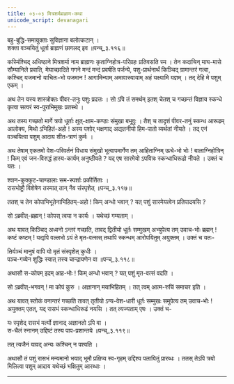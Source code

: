 ```yaml
---
title: ०३-०३ मित्रशर्मब्राह्मण-कथा
unicode_script: devanagari
---
```


बहु-बुद्धि-समायुक्ताः सुविज्ञाना बलोत्कटान् ।  
शक्ता वञ्चयितुं धूर्ता ब्राह्मणं छागलद् इव ॥पन्च्_३.११६॥  

कस्मिंश्चिद् अधिष्ठाने मित्रशर्मा नाम ब्राह्मणः कृताग्निहोत्र-परिग्रहः प्रतिवसति स्म । तेन कदाचिन् माघ-मासे सौम्यानिले प्रवाति, मेघाच्छादिते गगने मन्दं मन्दं प्रवर्षति पर्जन्ये, पशु-प्रार्थनार्थं किञ्चिद् ग्रामान्तरं गत्वा, कश्चिद् यजमानो याचितः-भो यजमान ! आगामिन्याम् अमावास्यायाम् अहं यक्ष्यामि यज्ञम् । तद् देहि मे पशुम् एकम् ।  

अथ तेन यस्य शास्त्रोक्तः पीवर-तनुः पशुः प्रदत्तः । सो ऽपि तं समर्थम् इतश् चेतश् च गच्छन्तं विज्ञाय स्कन्धे कृत्वा सत्वरं स्व-पुराभिमुखः प्रतस्थे ।  

अथ तस्य गच्छतो मार्गे त्रयो धूर्ताः क्षुत्-क्षाम-कण्ठाः संमुखा बभूवुः । तैश् च तादृशं पीवर-तनुं स्कन्ध आरूढम् आलोक्य, मिथो ऽभिहितं-अहो ! अस्य पशोर् भक्षणाद् अद्यतनीयो हिम-पातो व्यर्थतां नीयते । तद् एनं वञ्चयित्वा पशुम् आदाय शीत-त्राणं कुर्मः ।  

अथ तेषाम् एकतमो वेश-परिवर्तनं विधाय संमुखो भूत्वापमार्गेण तम् आहिताग्निम् ऊचे-भो भोः ! बालाग्निहोत्रिन् ! किम् एवं जन-विरुद्धं हास्य-कार्यम् अनुष्ठीयते ? यद् एष सारमेयो ऽपवित्रः स्कन्धाधिरूढो नीयते । उक्तं च यतः ।  

श्वान-कुक्कुट-चाण्डालाः सम-स्पर्शाः प्रकीर्तिताः ।  
रासभोष्ट्रौ विशेषेण तस्मात् तान् नैव संस्पृशेत् ॥पन्च्_३.११७॥  

ततश् च तेन कोपाभिभूतेनाभिहितम्-अहो ! किम् अन्धो भवान् ? यत् पशुं सारमेयत्वेन प्रतिपादयसि ?  

सो ऽब्रवीत्-ब्रह्मन् ! कोपस् त्वया न कार्यः । यथेच्छं गम्यताम् ।  

अथ यावत् किञ्चिद् अध्वनो ऽन्तरं गच्छति, तावद् द्वितीयो धूर्तः सम्मुखम् अभ्युपेत्य तम् उवाच-भोः ब्रह्मन् ! कष्टं कष्टम् ! यद्यपि वल्लभो ऽयं ते मृत-वत्सस् तथापि स्कन्धम् आरोपयितुम् अयुक्तम् । उक्तं च यतः-  

तिर्यञ्चं मानुषं वापि यो मृतं संस्पृशेत् कुधीः ।  
पञ्च-गव्येन शुद्धिः स्यात् तस्य चान्द्रायणेन वा ॥पन्च्_३.११८॥  

अथासौ स-कोपम् इदम् आह-भोः ! किम् अन्धो भवान् ? यत् पशुं मृत-वत्सं वदति ।  

सो ऽब्रवीत्-भगवन् ! मा कोपं कुरु । अज्ञानान् मयाभिहितम् । तत् त्वम् आत्म-रुचिं समाचर इति ।  

अथ यावत् स्तोकं वनान्तरं गच्छति तावत् तृतीयो ऽन्य-वेश-धारी धूर्तः सम्मुखः समुपेत्य तम् उवाच-भोः ! अयुक्तम् एतत्, यद् रासभं स्कन्धाधिरूढं नयसि । तत् त्यज्यताम् एषः । उक्तं च-  

यः स्पृशेद् रासभं मर्त्यो ज्ञानाद् अज्ञानतो ऽपि वा ।  
स-चैलं स्नानम् उद्दिष्टं तस्य पाप-प्रशान्तये ॥पन्च्_३.११९॥  

तत् त्यजैनं यावद् अन्यः कश्चिन् न पश्यति ।  

अथासौ तं पशुं रासभं मन्यमानो भयाद् भूमौ प्रक्षिप्य स्व-गृहम् उद्दिश्य पलायितुं प्रारब्धः । ततस् तेऽपि त्रयो मिलित्वा पशुम् आदाय यथेच्छं भक्षितुम् आरब्धाः ।   


***********************************************************************
